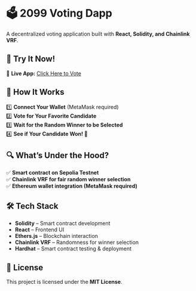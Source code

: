 # 🗳️ 2099 Voting Dapp

A decentralized voting application built with **React, Solidity, and Chainlink VRF**.

## 🔗 Try It Now!  
🚀 **Live App:** [Click Here to Vote](https://2099-vote-dapp.vercel.app)  

## 🎯 How It Works
1️⃣ **Connect Your Wallet** (MetaMask required)  
2️⃣ **Vote for Your Favorite Candidate**  
3️⃣ **Wait for the Random Winner to be Selected**  
4️⃣ **See if Your Candidate Won! 🎉**  

## 🔍 What’s Under the Hood?
✅ **Smart contract on Sepolia Testnet**  
✅ **Chainlink VRF for fair random winner selection**  
✅ **Ethereum wallet integration (MetaMask required)**  

## 🛠 Tech Stack
- **Solidity** – Smart contract development  
- **React** – Frontend UI  
- **Ethers.js** – Blockchain interaction  
- **Chainlink VRF** – Randomness for winner selection  
- **Hardhat** – Smart contract testing & deployment  

## 📜 License
This project is licensed under the **MIT License**.
